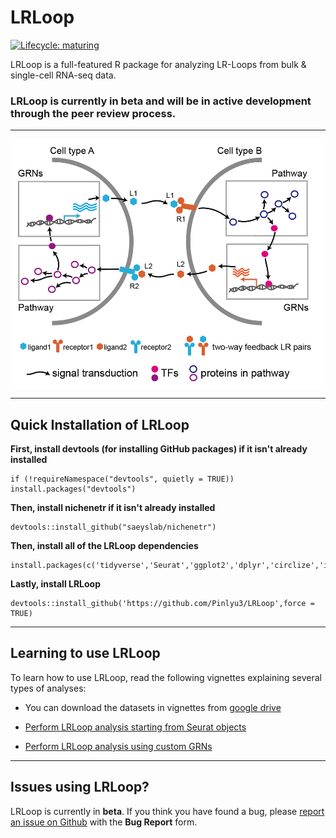 # LRLoop
 [![Lifecycle: maturing](https://img.shields.io/badge/lifecycle-maturing-blue.svg)](https://www.tidyverse.org/lifecycle/#maturing)

LRLoop is a full-featured R package for analyzing LR-Loops from bulk & single-cell RNA-seq data.

### LRLoop is currently in beta and will be in active development through the peer review process.

<hr>

<div  align="center">
<img src="Figures/LRLoops1.png" width = "500" height = "400" alt="LRLoops" align=center />
</div>

<hr>

## Quick Installation of LRLoop

**First, install devtools (for installing GitHub packages) if it isn't already installed**
```{r}
if (!requireNamespace("devtools", quietly = TRUE)) install.packages("devtools")
```

**Then, install nichenetr if it isn't already installed**
```{r}
devtools::install_github("saeyslab/nichenetr")
```

**Then, install all of the LRLoop dependencies**
```{r}
install.packages(c('tidyverse','Seurat','ggplot2','dplyr','circlize','igraph','RColorBrewer','writexl','pheatmap'))
```

**Lastly, install LRLoop**
```{r}
devtools::install_github('https://github.com/Pinlyu3/LRLoop',force = TRUE)
```

<hr>

## Learning to use LRLoop
To learn how to use LRLoop, read the following vignettes explaining several types of analyses:
- You can download the datasets in vignettes from [google drive](https://drive.google.com/drive/folders/1WV0iSlAXCUwSZMSBnzsHdZc26RuyfunC?usp=sharing)

- [Perform LRLoop analysis starting from Seurat objects](vignettes/Main.md)

- [Perform LRLoop analysis using custom GRNs](vignettes/Custom_GRNs.md)



<hr>

## Issues using LRLoop?

LRLoop is currently in __beta__. If you think you have found a bug, please [report an issue on Github](https://github.com/Pinlyu3/LRLoop/issues) with the __Bug Report__ form.






